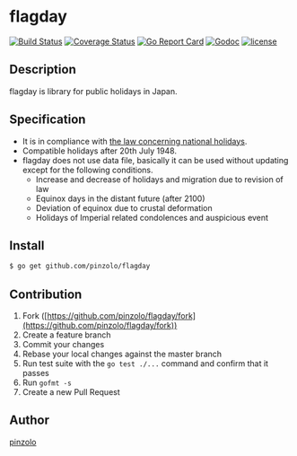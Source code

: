 # flagday

[![Build Status](https://travis-ci.org/pinzolo/flagday.png)](http://travis-ci.org/pinzolo/flagday)
[![Coverage Status](https://coveralls.io/repos/github/pinzolo/flagday/badge.svg?branch=master)](https://coveralls.io/github/pinzolo/flagday?branch=master)
[![Go Report Card](https://goreportcard.com/badge/github.com/pinzolo/flagday)](https://goreportcard.com/report/github.com/pinzolo/flagday)
[![Godoc](http://img.shields.io/badge/godoc-reference-blue.svg)](https://godoc.org/github.com/pinzolo/flagday)
[![license](http://img.shields.io/badge/license-MIT-blue.svg)](https://raw.githubusercontent.com/pinzolo/flagday/master/LICENSE)

## Description

flagday is library for public holidays in Japan.

## Specification

* It is in compliance with [the law concerning national holidays](http://elaws.e-gov.go.jp/search/elawsSearch/elaws_search/lsg0500/detail?lawId=323AC1000000178&openerCode=1).
* Compatible holidays after 20th July 1948.
* flagday does not use data file, basically it can be used without updating except for the following conditions.
    * Increase and decrease of holidays and migration due to revision of law
    * Equinox days in the distant future (after 2100)
    * Deviation of equinox due to crustal deformation
    * Holidays of Imperial related condolences and auspicious event

## Install

```bash
$ go get github.com/pinzolo/flagday
```

## Contribution

1. Fork ([https://github.com/pinzolo/flagday/fork](https://github.com/pinzolo/flagday/fork))
1. Create a feature branch
1. Commit your changes
1. Rebase your local changes against the master branch
1. Run test suite with the `go test ./...` command and confirm that it passes
1. Run `gofmt -s`
1. Create a new Pull Request

## Author

[pinzolo](https://github.com/pinzolo)

